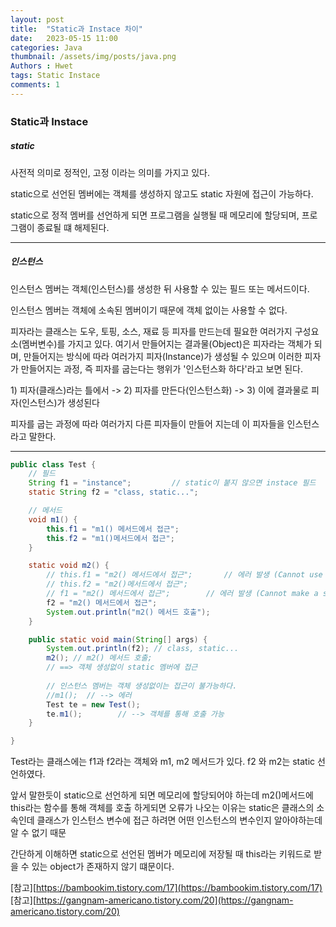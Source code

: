 ```yaml
---
layout: post
title:  "Static과 Instace 차이"
date:   2023-05-15 11:00
categories: Java
thumbnail: /assets/img/posts/java.png
Authors : Hwet
tags: Static Instace
comments: 1
---
```


<h3>Static과 Instace</h3>
<h5>static</h5>
<p>사전적 의미로 정적인, 고정 이라는 의미를 가지고 있다.</p>
<p>static으로 선언된 멤버에는 객체를 생성하지 않고도 static 자원에 접근이 가능하다.</p>
<p>static으로 정적 멤버를 선언하게 되면 프로그램을 실행될 때 메모리에 할당되며, 프로그램이 종료될 떄 해제된다.</p> 

-------------------
<h5>인스턴스</h5>
<p>인스턴스 멤버는 객체(인스턴스)를 생성한 뒤 사용할 수 있는 필드 또는 메서드이다.</p>
<p>인스턴스 멤버는 객체에 소속된 멤버이기 때문에 객체 없이는 사용할 수 없다. </p>
<p>피자라는 클래스는 도우, 토핑, 소스, 재료 등 피자를 만드는데 필요한 여러가지 구성요소(멤버변수)를 가지고 있다.
여기서 만들어지는 결과물(Object)은 피자라는 객체가 되며, 만들어지는 방식에 따라 여러가지 피자(Instance)가 생성될 수 있으며
이러한 피자가 만들어지는 과정, 즉 피자를 굽는다는 행위가 '인스턴스화 하다'라고 보면 된다.</p>
<p></p>1) 피자(클래스)라는 틀에서 -> 2) 피자를 만든다(인스턴스화) -> 3) 이에 결과물로 피자(인스턴스)가 생성된다</p>
<p>피자를 굽는 과정에 따라 여러가지 다른 피자들이 만들어 지는데 이 피자들을 인스턴스라고 말한다.</p>

-------------------------
```java
public class Test {
    // 필드 
    String f1 = "instance";			// static이 붙지 않으면 instace 필드 
    static String f2 = "class, static...";

    // 메서드
    void m1() {
        this.f1 = "m1() 메서드에서 접근";
        this.f2 = "m1()메서드에서 접근";
    }

    static void m2() {
        // this.f1 = "m2() 메서드에서 접근";		// 에러 발생 (Cannot use this in a static context)
        // this.f2 = "m2()메서드에서 접근";
        // f1 = "m2() 메서드에서 접근";		// 에러 발생 (Cannot make a static reference to the non-static field)
        f2 = "m2() 메서드에서 접근";
        System.out.println("m2() 메서드 호출");
    }

    public static void main(String[] args) {
        System.out.println(f2); // class, static...
        m2(); // m2() 메서드 호출;
        // ==> 객체 생성없이 static 멤버에 접근
        
        // 인스턴스 멤버는 객체 생성없이는 접근이 불가능하다.
        //m1();  // --> 에러
        Test te = new Test();
        te.m1();        // --> 객체를 통해 호출 가능
    }

}
```

<p>Test라는 클래스에는 f1과 f2라는 객체와 m1, m2 메서드가 있다. f2 와 m2는 static 선언하였다. </p>
<p>앞서 말한듯이 static으로 선언하게 되면 메모리에 할당되어야 하는데 m2()메서드에 this라는 함수를 통해 객체를 호출 하게되면 오류가 나오는 이유는 
static은 클래스의 소속인데 클래스가 인스턴스 변수에 접근 하려면 어떤 인스턴스의 변수인지 알아야하는데 알 수 없기 때문</p>
<p>간단하게 이해하면 static으로 선언된 멤버가 메모리에 저장될 때 this라는 키워드로 받을 수 있는 object가 존재하지 않기 떄문이다. </p>


[참고][https://bambookim.tistory.com/17](https://bambookim.tistory.com/17) <br>
[참고][https://gangnam-americano.tistory.com/20](https://gangnam-americano.tistory.com/20) 